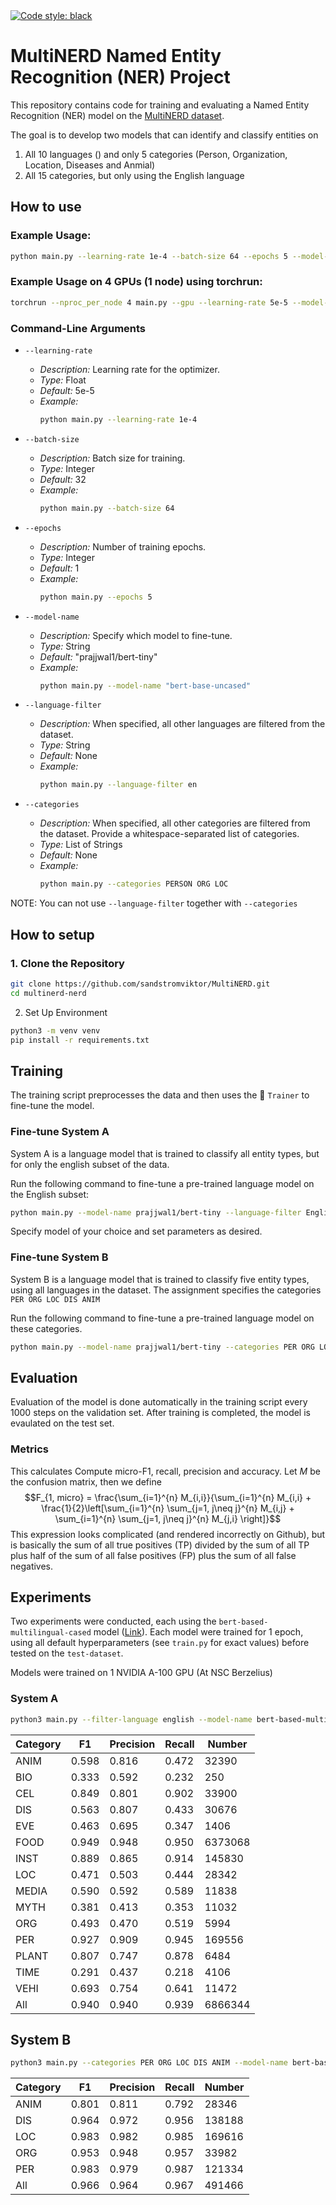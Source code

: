 <a href="[https://opensource.org/licenses/MIT](https://github.com/psf/black)">
      <img alt="Code style: black" src="https://img.shields.io/badge/code%20style-black-000000.svg">
   </a>

# MultiNERD Named Entity Recognition (NER) Project

This repository contains code for training and evaluating a Named Entity Recognition (NER) model on the [MultiNERD dataset](https://huggingface.co/datasets/Babelscape/multinerd?row=17).

The goal is to develop two models that can identify and classify entities on
1. All 10 languages () and only 5 categories (Person, Organization, Location, Diseases and Anmial) 
2. All 15 categories, but only using the English language


## How to use
### Example Usage:
```bash
python main.py --learning-rate 1e-4 --batch-size 64 --epochs 5 --model-name bert-base-uncased --language-filter en
```
### Example Usage on 4 GPUs (1 node) using torchrun:
```bash
torchrun --nproc_per_node 4 main.py --gpu --learning-rate 5e-5 --model-name roberta-large --categories PER ORG
```

### Command-Line Arguments

- `--learning-rate`
   - *Description:* Learning rate for the optimizer.
   - *Type:* Float
   - *Default:* 5e-5
   - *Example:*
     ```bash
     python main.py --learning-rate 1e-4
     ```

- `--batch-size`
   - *Description:* Batch size for training.
   - *Type:* Integer
   - *Default:* 32
   - *Example:*
     ```bash
     python main.py --batch-size 64
     ```

- `--epochs`
   - *Description:* Number of training epochs.
   - *Type:* Integer
   - *Default:* 1
   - *Example:*
     ```bash
     python main.py --epochs 5
     ```

- `--model-name`
   - *Description:* Specify which model to fine-tune.
   - *Type:* String
   - *Default:* "prajjwal1/bert-tiny"
   - *Example:*
     ```bash
     python main.py --model-name "bert-base-uncased"
     ```

- `--language-filter`
   - *Description:* When specified, all other languages are filtered from the dataset.
   - *Type:* String
   - *Default:* None
   - *Example:*
     ```bash
     python main.py --language-filter en
     ```

- `--categories`
   - *Description:* When specified, all other categories are filtered from the dataset. Provide a whitespace-separated list of categories.
   - *Type:* List of Strings
   - *Default:* None
   - *Example:*
     ```bash
     python main.py --categories PERSON ORG LOC
     ```
NOTE: You can not use `--language-filter` together with `--categories`


## How to setup

### 1. Clone the Repository
```bash
git clone https://github.com/sandstromviktor/MultiNERD.git
cd multinerd-nerd
```
2. Set Up Environment
```bash
python3 -m venv venv
pip install -r requirements.txt
```

## Training
The training script preprocesses the data and then uses the 🤗 `Trainer` to fine-tune the model.


### Fine-tune System A
System A is a language model that is trained to classify all entity types, but for only the english subset of the data. 

Run the following command to fine-tune a pre-trained language model on the English subset:
```bash
python main.py --model-name prajjwal1/bert-tiny --language-filter English
```
Specify model of your choice and set parameters as desired.

### Fine-tune System B
System B is a language model that is trained to classify five entity types, using all languages in the dataset. The assignment specifies the categories `PER ORG LOC DIS ANIM`

Run the following command to fine-tune a pre-trained language model on these categories. 
   ```bash
python main.py --model-name prajjwal1/bert-tiny --categories PER ORG LOC DIS ANIM 
```

## Evaluation

Evaluation of the model is done automatically in the training script every 1000 steps on the validation set. After training is completed, the model is evaulated on the test set.

### Metrics
This calculates Compute micro-F1, recall, precision and accuracy.
Let $M$ be the confusion matrix, then we define
$$F_{1, micro} = \frac{\sum_{i=1}^{n} M_{i,i}}{\sum_{i=1}^{n} M_{i,i} + \frac{1}{2}\left[\sum_{i=1}^{n} \sum_{j=1, j\neq j}^{n}  M_{i,j} + \sum_{i=1}^{n} \sum_{j=1, j\neq j}^{n}  M_{j,i} \right]}$$
This expression looks complicated (and rendered incorrectly on Github), but is basically the sum of all true positives (TP) divided by the sum of all TP plus half of the sum of all false positives (FP) plus the sum of all false negatives. 

## Experiments
Two experiments were conducted, each using the `bert-based-multilingual-cased` model ([Link](https://huggingface.co/bert-base-multilingual-cased)). Each model were trained for 1 epoch, using all default hyperparameters (see `train.py` for exact values) before tested on the `test-dataset`. 

Models were trained on 1 NVIDIA A-100 GPU (At NSC Berzelius)

### System A

```bash
python3 main.py --filter-language english --model-name bert-based-multilingual-cased
```

| Category            | F1                   | Precision            | Recall               | Number   |
|------------------|-------------------|-------------------|-------------------|----------|
| ANIM           | 0.598   | 0.816   | 0.472   | 32390   |
| BIO            | 0.333   | 0.592   | 0.232   | 250   |
| CEL            | 0.849   | 0.801   | 0.902   | 33900   |
| DIS            | 0.563   | 0.807   | 0.433   | 30676   |
| EVE            | 0.463   | 0.695   | 0.347   | 1406   |
| FOOD           | 0.949   | 0.948   | 0.950   | 6373068   |
| INST           | 0.889   | 0.865   | 0.914   | 145830   |
| LOC            | 0.471   | 0.503   | 0.444   | 28342   |
| MEDIA          | 0.590   | 0.592   | 0.589   | 11838   |
| MYTH           | 0.381   | 0.413   | 0.353   | 11032   |
| ORG            | 0.493   | 0.470   | 0.519   | 5994   |
| PER            | 0.927   | 0.909   | 0.945   | 169556   |
| PLANT          | 0.807   | 0.747   | 0.878   | 6484   |
| TIME           | 0.291   | 0.437   | 0.218   | 4106   |
| VEHI           | 0.693   | 0.754   | 0.641   | 11472   |
| All            | 0.940   | 0.940   |  0.939  | 6866344   |

## System B
```bash
python3 main.py --categories PER ORG LOC DIS ANIM --model-name bert-base-multilingual-cased
```

| Category            | F1                   | Precision            | Recall               | Number   |
|------------------|-------------------|-------------------|-------------------|----------|
| ANIM           | 0.801   | 0.811   | 0.792   | 28346     |
| DIS            | 0.964   | 0.972   | 0.956   | 138188      |
| LOC            | 0.983   | 0.982   | 0.985   | 169616     |
| ORG            | 0.953   | 0.948   | 0.957   | 33982     |
| PER            | 0.983   | 0.979   | 0.987   | 121334    |
| All            | 0.966   | 0.964   | 0.967   | 491466   |


